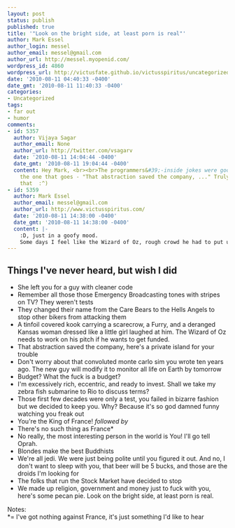 ```yaml
---
layout: post
status: publish
published: true
title: '"Look on the bright side, at least porn is real"'
author: Mark Essel
author_login: messel
author_email: messel@gmail.com
author_url: http://messel.myopenid.com/
wordpress_id: 4860
wordpress_url: http://victusfate.github.io/victusspiritus/uncategorized/2010/08/11/look-on-the-bright-side-at-least-porn-is-real/
date: '2010-08-11 04:40:33 -0400'
date_gmt: '2010-08-11 11:40:33 -0400'
categories:
- Uncategorized
tags:
- far out
- humor
comments:
- id: 5357
  author: Vijaya Sagar
  author_email: None
  author_url: http://twitter.com/vsagarv
  date: '2010-08-11 14:04:44 -0400'
  date_gmt: '2010-08-11 19:04:44 -0400'
  content: Hey Mark, <br><br>The programmers&#39;-inside jokes were good. Especially,
    the one that goes - "That abstraction saved the company, ..." Truly wish I heard
    that  :^)
- id: 5359
  author: Mark Essel
  author_email: messel@gmail.com
  author_url: http://www.victusspiritus.com/
  date: '2010-08-11 14:38:00 -0400'
  date_gmt: '2010-08-11 14:38:00 -0400'
  content: |-
    :D, just in a goofy mood.
    Some days I feel like the Wizard of Oz, rough crowd he had to put up with.
---
```

<h2>Things I've never heard, but wish I did</h2>
<ul>
<li>She left you for a guy with cleaner code</li>
<li>Remember all those those Emergency Broadcasting tones with stripes on TV? They weren't tests</li>
<li>They changed their name from the Care Bears to the Hells Angels to stop other bikers from attacking them</li>
<li>A tinfoil covered kook carrying a scarecrow, a Furry, and a deranged Kansas woman dressed like a little girl laughed at him. The Wizard of Oz needs to work on his pitch if he wants to get funded. </li>
<li>That abstraction saved the company, here's a private island for your trouble</li>
<li>Don't worry about that convoluted monte carlo sim you wrote ten years ago. The new guy will modify it to monitor all life on Earth by tomorrow</li>
<li>Budget? What the fuck is a budget?</li>
<li>I'm excessively rich, eccentric, and ready to invest. Shall we take my zebra fish submarine to Rio to discuss terms?</li>
<li>Those first few decades were only a test, you failed in bizarre fashion but we decided to keep you. Why? Because it's so god damned funny watching you freak out</li>
<li>You're the King of France! <I>followed by</I></li>
<li>There's no such thing as France*</li>
<li>No really, the most interesting person in the world is You! I'll go tell Oprah.</li>
<li>Blondes make the best Buddhists</li>
<li>We're all jedi. We were just being polite until you figured it out. And no, I don't want to sleep with you, that beer will be 5 bucks, and those are the droids I'm looking for</li>
<li>The folks that run the Stock Market have decided to stop</li>
<li>We made up religion, government and money just to fuck with you, here's some pecan pie. Look on the bright side, at least porn is real.</li>
</ul>
<p>Notes:<br />
*= I've got nothing against France, it's just something I'd like to hear</p>
